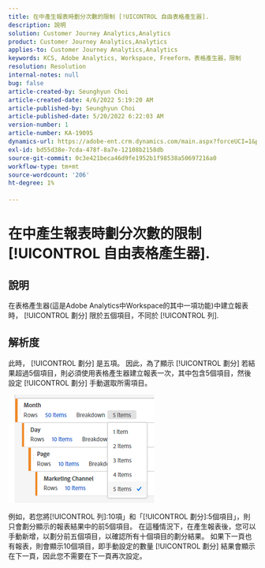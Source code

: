 ```yaml
---
title: 在中產生報表時劃分次數的限制 [!UICONTROL 自由表格產生器].
description: 說明
solution: Customer Journey Analytics,Analytics
product: Customer Journey Analytics,Analytics
applies-to: Customer Journey Analytics,Analytics
keywords: KCS, Adobe Analytics, Workspace, Freeform，表格產生器，限制
resolution: Resolution
internal-notes: null
bug: false
article-created-by: Seunghyun Choi
article-created-date: 4/6/2022 5:19:20 AM
article-published-by: Seunghyun Choi
article-published-date: 5/20/2022 6:22:03 AM
version-number: 1
article-number: KA-19095
dynamics-url: https://adobe-ent.crm.dynamics.com/main.aspx?forceUCI=1&pagetype=entityrecord&etn=knowledgearticle&id=b2adbf19-69b5-ec11-983f-000d3a5d0e57
exl-id: bd55d38e-7cda-478f-8a7e-12108b2158db
source-git-commit: 0c3e421beca46d9fe1952b1f98538a50697216a0
workflow-type: tm+mt
source-wordcount: '206'
ht-degree: 1%

---
```


# 在中產生報表時劃分次數的限制 [!UICONTROL 自由表格產生器].

## 說明

在表格產生器(這是Adobe Analytics中Workspace的其中一項功能)中建立報表時， [!UICONTROL 劃分] 限於五個項目，不同於 [!UICONTROL 列]. 

## 解析度


此時， [!UICONTROL 劃分] 是五項。 因此，為了顯示 [!UICONTROL 劃分] 若結果超過5個項目，則必須使用表格產生器建立報表一次，其中包含5個項目，然後設定 [!UICONTROL 劃分] 手動選取所需項目。

![](assets/936a2ca2-6ab5-ec11-983f-000d3a5d0e57.png)

例如，若您將[!UICONTROL 列]:10項」和「[!UICONTROL 劃分]:5個項目」，則只會劃分顯示的報表結果中的前5個項目。 在這種情況下，在產生報表後，您可以手動新增，以劃分前五個項目，以確認所有十個項目的劃分結果。 如果下一頁也有報表，則會顯示10個項目，即手動設定的數量 [!UICONTROL 劃分] 結果會顯示在下一頁，因此您不需要在下一頁再次設定。
